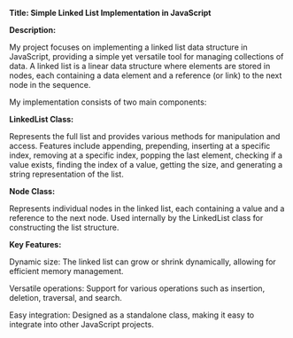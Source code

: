 **Title: Simple Linked List Implementation in JavaScript**

**Description:**

My project focuses on implementing a linked list data structure in JavaScript, providing a simple yet versatile tool for managing collections of data. A linked list is a linear data structure where elements are stored in nodes, each containing a data element and a reference (or link) to the next node in the sequence.

My implementation consists of two main components:

**LinkedList Class:**

Represents the full list and provides various methods for manipulation and access.
Features include appending, prepending, inserting at a specific index, removing at a specific index, popping the last element, checking if a value exists, finding the index of a value, getting the size, and generating a string representation of the list.

**Node Class:**

Represents individual nodes in the linked list, each containing a value and a reference to the next node.
Used internally by the LinkedList class for constructing the list structure.

**Key Features:**

Dynamic size: The linked list can grow or shrink dynamically, allowing for efficient memory management.

Versatile operations: Support for various operations such as insertion, deletion, traversal, and search.

Easy integration: Designed as a standalone class, making it easy to integrate into other JavaScript projects.
